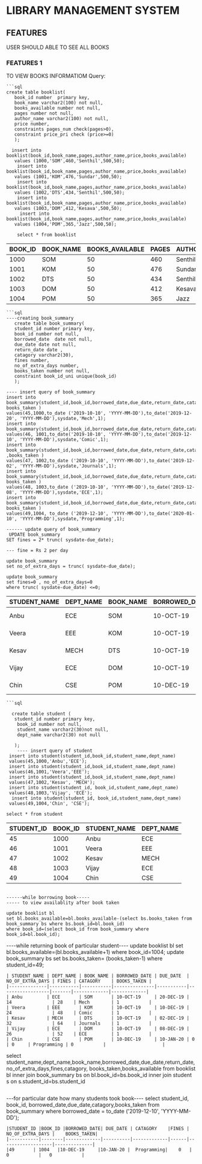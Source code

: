 # LIBRARY MANAGEMENT SYSTEM

## FEATURES
   USER SHOULD ABLE TO SEE ALL BOOKS

### FEATURES 1
   TO VIEW BOOKS INFORMATIOM
Query:

```
```sql
create table booklist( 
   book_id number  primary key,
   book_name varchar2(100) not null,
   books_available number not null,
   pages number not null,
   author_name varchar2(100) not null,
   price number,
   constraints pages_num check(pages>0),
   constraint price_pri check (price>=0)
   );
   
  insert into booklist(book_id,book_name,pages,author_name,price,books_available)
   values (1000,'SOM',460,'Senthil',500,50);
    insert into booklist(book_id,book_name,pages,author_name,price,books_available)
   values (1001,'KOM',476,'Sundar',500,50);
    insert into booklist(book_id,book_name,pages,author_name,price,books_available)
   values (1002,'DTS',434,'Senthil',500,50);
    insert into booklist(book_id,book_name,pages,author_name,price,books_available)
   values (1003,'DOM',412,'Kesava',500,50); 
     insert into booklist(book_id,book_name,pages,author_name,price,books_available)
   values (1004,'POM',365,'Jazz',500,50); 

    select * from booklist
```  
| BOOK_ID | BOOK_NAME | BOOKS_AVAILABLE | PAGES | AUTHOR_NAME | PRICE |   
|---------|-----------|-----------------|-------|-------------|-------|
| 1000    | SOM       | 50              | 460   | Senthil     | 500   |   
| 1001    | KOM       | 50              | 476   | Sundar      | 500   |   
| 1002    | DTS       | 50              | 434   | Senthil     | 500   |   
| 1003    | DOM       | 50              | 412   | Kesava      | 500   |   
| 1004    | POM       | 50              | 365   | Jazz        | 500   |   

```
```sql
----creating book_summary
   create table book_summary(
   student_id number primary key,
   book_id number not null,
   borrowed_date  date not null,
   due_date date not null,
   return_date date ,
   catagory varchar2(30),
   fines number,
   no_of_extra_days number,
   books_taken number not null,
   constraint book_id_uni unique(book_id)
   );
   
---- insert query of book_summary
insert into book_summary(student_id,book_id,borrowed_date,due_date,return_date,catagory, books_taken )
values(45,1000,to_date ('2019-10-10', 'YYYY-MM-DD'),to_date('2019-12-20', 'YYYY-MM-DD'),sysdate,'Mech',1);
insert into book_summary(student_id,book_id,borrowed_date,due_date,return_date,catagory,books_taken)
values(46, 1001,to_date('2019-10-10', 'YYYY-MM-DD'),to_date('2019-12-10', 'YYYY-MM-DD'),sysdate,'Comic',1);
insert into book_summary(student_id,book_id,borrowed_date,due_date,return_date,catagory ,books_taken )
values(47, 1002,to_date ('2019-10-10', 'YYYY-MM-DD'),to_date('2019-12-02', 'YYYY-MM-DD'),sysdate,'Journals',1);
insert into book_summary(student_id,book_id,borrowed_date,due_date,return_date,catagory, books_taken )
values(48, 1003,to_date ('2019-10-10', 'YYYY-MM-DD'),to_date('2019-12-08', 'YYYY-MM-DD'),sysdate,'ECE',1);   
insert into book_summary(student_id,book_id,borrowed_date,due_date,return_date,catagory, books_taken )
values(49,1004, to_date ('2019-12-10', 'YYYY-MM-DD'),to_date('2020-01-10', 'YYYY-MM-DD'),sysdate,'Programming',1);

------ update query of book_summary
 UPDATE book_summary
SET fines = 2* trunc( sysdate-due_date);

--- fine = Rs 2 per day

update book_summary
set no_of_extra_days = trunc( sysdate-due_date);

update book_summary
set fines=0 , no_of_extra_days=0
where trunc( sysdate-due_date) <=0;

```
| STUDENT_NAME | DEPT_NAME | BOOK_NAME | BORROWED_DATE | DUE_DATE  | NO_OF_EXTRA_DAYS | FINES | CATAGORY    | BOOKS_TAKEN |
|--------------|-----------|-----------|---------------|-----------|------------------|-------|-------------|-------------|
| Anbu         | ECE       | SOM       | 10-OCT-19     | 20-DEC-19 | 14               | 28    | Mech        | 1           |
| Veera        | EEE       | KOM       | 10-OCT-19     | 10-DEC-19 | 24               | 48    | Comic       | 1           |
| Kesav        | MECH      | DTS       | 10-OCT-19     | 02-DEC-19 | 32               | 64    | Journals    | 1           |
| Vijay        | ECE       | DOM       | 10-OCT-19     | 08-DEC-19 | 26               | 52    | ECE         | 1           |
| Chin         | CSE       | POM       | 10-DEC-19     | 10-JAN-20 | 0                | 0     | Programming | 1           |

```
```sql

  create table student (
   student_id number primary key,
    book_id number not null,
    student_name varchar2(30)not null,
    dept_name varchar2(30) not null
   
   );
    ---- insert query of student
 insert into student(student_id,book_id,student_name,dept_name)
 values(45,1000,'Anbu','ECE');
 insert into student(student_id,book_id,student_name,dept_name)
 values(46,1001,'Veera','EEE');
 insert into student(student_id,book_id,student_name,dept_name)
 values(47,1002,'Kesav', 'MECH');
 insert into student(student_id, book_id,student_name,dept_name)
 values(48,1003,'Vijay', 'ECE');
  insert into student(student_id, book_id,student_name,dept_name)
 values(49,1004,'Chin', 'CSE');
 
select * from student

```
| STUDENT_ID | BOOK_ID | STUDENT_NAME | DEPT_NAME | 
|------------|---------|--------------|-----------|
| 45         | 1000    | Anbu         | ECE       | 
| 46         | 1001    | Veera        | EEE       | 
| 47         | 1002    | Kesav        | MECH      | 
| 48         | 1003    | Vijay        | ECE       | 
| 49         | 1004    | Chin         | CSE       | 

```

------while borrowing book-----
----- to view availablity after book taken
    
update booklist bl
set bl.books_available=bl.books_available-(select bs.books_taken from book_summary bs where bs.book_id=bl.book_id)
where book_id=(select book_id from book_summary where book_id=bl.book_id); 
```


----while returning book of particular student----
update booklist bl
set bl.books_available=(bl.books_available+1)
where book_id=1004;
update book_summary bs
set bs.books_taken= (books_taken-1)
where student_id=49; 
```
| STUDENT_NAME | DEPT_NAME | BOOK_NAME | BORROWED_DATE | DUE_DATE  | NO_OF_EXTRA_DAYS | FINES | CATAGORY    | BOOKS_TAKEN |
|--------------|-----------|-----------|---------------|-----------|------------------|-------|-------------|-------------|
| Anbu         | ECE       | SOM       | 10-OCT-19     | 20-DEC-19 | 14               | 28    | Mech        | 1           |
| Veera        | EEE       | KOM       | 10-OCT-19     | 10-DEC-19 | 24               | 48    | Comic       | 1           |
| Kesav        | MECH      | DTS       | 10-OCT-19     | 02-DEC-19 | 32               | 64    | Journals    | 1           |
| Vijay        | ECE       | DOM       | 10-OCT-19     | 08-DEC-19 | 26               | 52    | ECE         | 1           |
| Chin         | CSE       | POM       | 10-DEC-19     | 10-JAN-20 | 0                | 0     | Programming | 0           |                     |
```
select student_name,dept_name,book_name,borrowed_date,due_date,return_date,no_of_extra_days,fines,catagory, books_taken,books_available from booklist bl
inner join book_summary bs
on bl.book_id=bs.book_id
inner join student s
on s.student_id=bs.student_id

```
```
 ---for particular date how many students took book----
select student_id, book_id, borrowed_date,due_date,catagory,books_taken from book_summary
where borrowed_date = to_date ('2019-12-10', 'YYYY-MM-DD');
```
|STUDENT_ID	|BOOK_ID |BORROWED_DATE| DUE_DATE |	CATAGORY    |FINES |  NO_OF_EXTRA_DAYS |	BOOKS_TAKEN|
|-----------|--------|-------------|----------|-------------|------|-------------------|--------------|
|49	      | 1004   |10-DEC-19	  |10-JAN-20 |  Programming|	0   |       0           |	0           |





